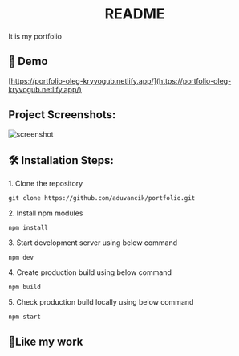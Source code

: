 <h1 align="center">README</h1>

<p>It is my portfolio</a></p>

<h2>🚀 Demo</h2>

[https://portfolio-oleg-kryvogub.netlify.app/](https://portfolio-oleg-kryvogub.netlify.app/)

<h2>Project Screenshots:</h2>

![screenshot](https://github.com/aduvancik/aduvancik/blob/main/Знімок%20екрана%202025-01-12%20о%2017.20.06.png)


<h2>🛠️ Installation Steps:</h2>

<p>1. Clone the repository</p>

```
git clone https://github.com/aduvancik/portfolio.git
```

<p>2. Install npm modules</p>

```
npm install
```

<p>3. Start development server using below command</p>

```
npm dev
```

<p>4. Create production build using below command</p>

```
npm build
```

<p>5. Check production build locally using below command</p>

```
npm start
```

<h2>💖Like my work</h2>
